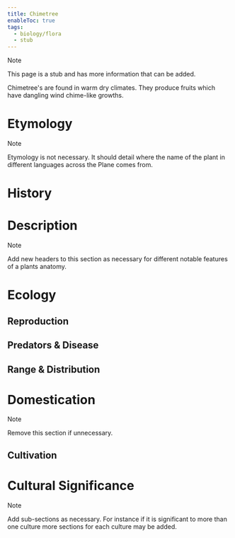 ```yaml
---
title: Chimetree
enableToc: true
tags:
  - biology/flora
  - stub
---
```


> [!note]
> This page is a stub and has more information that can be added.

Chimetree's are found in warm dry climates. They produce fruits which have dangling wind chime-like growths.
# Etymology

> [!note]
> Etymology is not necessary. It should detail where the name of the plant in different languages across the Plane comes from.


# History

# Description

> [!note]
> Add new headers to this section as necessary for different notable features of a plants anatomy.


# Ecology
## Reproduction

## Predators & Disease

## Range & Distribution

# Domestication

> [!note]
> Remove this section if unnecessary.


## Cultivation

# Cultural Significance 

> [!note]
> Add sub-sections as necessary. For instance if it is significant to more than one culture more sections for each culture may be added.

